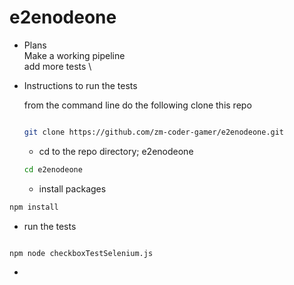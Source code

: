 # e2enodeone
* Plans \
Make a working pipeline \
add more tests \ 


* Instructions to run the tests

  from the command line do the following
  clone this repo
  ```bash

  git clone https://github.com/zm-coder-gamer/e2enodeone.git
  
  ```
  * cd to the repo directory; e2enodeone
  ```bash
  cd e2enodeone
  ```

  * install packages
 ```bash
npm install
```
  * run the tests
```bash

npm node checkboxTestSelenium.js

```
  * 

